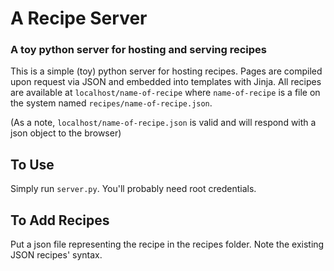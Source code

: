 # A Recipe Server
### A toy python server for hosting and serving recipes

This is a simple (toy) python server for hosting recipes. Pages are compiled upon request via JSON and embedded into templates with Jinja. All recipes are available at `localhost/name-of-recipe` where `name-of-recipe` is a file on the system named `recipes/name-of-recipe.json`.

(As a note, `localhost/name-of-recipe.json` is valid and will respond with a json object to the browser)

## To Use

Simply run `server.py`. You'll probably need root credentials.

## To Add Recipes

Put a json file representing the recipe in the recipes folder. Note the existing JSON recipes' syntax.